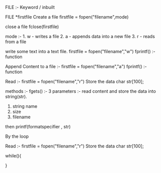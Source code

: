 

FILE :- Keyword / inbuilt

FILE *firstfile
Create a file
firstfile = fopen("filename",mode)

close a file
fclose(firstfile)

mode :- 
    1. w - writes a file 
    2. a - appends data into a new file 
    3. r - reads from a file 


write some text into a text file. 
firstfile = fopen("filename","w")
fprintf() :- function 

Append Content to a file :- 
firstfile = fopen("filename","a")
fprintf() :- function

Read :- 
firstfile = fopen("filename","r")
Store the data 
char str[100];

methods :- fgets() :- 3 parameters :- read content and store the data into string(str).
1. string name 
2. size
3. filename 

then 
printf(formatspecifier , str)


By the loop 

Read :- 
firstfile = fopen("filename","r")
Store the data 
char str[100];

while(){
    
}